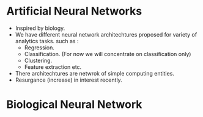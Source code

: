 # Artificial Neural Networks

- Inspired by biology.
- We have different neural network architechtures proposed for variety of analytics tasks. such as :
  - Regression.
  - Classification. (For now we will concentrate on classification only)
  - Clustering.
  - Feature extraction etc.
- There architechtures are netwrok of simple computing entities.
- Resurgance (increase) in interest recently.

# Biological Neural Network


